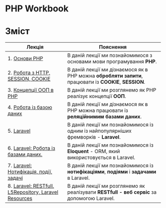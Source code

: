 # PHP Workbook

# Зміст

|Лекція|Пояснення|
|-|-|
|1. [Основи PHP](01-basic.html)|В даній лекції ми познайомимося з основами мови програмування **PHP**.|
|2. [Робота з HTTP, SESSION, COOKIE](02-http.html)|В даній лекції ми дізнаємося як в PHP можна **обробляти запити**, працювати із **COOKIE**, **SESSION**.|
|3. [Концепції ООП в PHP](03-oop.html)|В даній лекції ми розглянемо як PHP реалізує концепції **ООП**.|
|4. [Робота із базою даних](04-db.html)|В даній лекції ми дізнаємося як в PHP можна працювати із **реляційнимим базами даних**.|
|5. [Laravel](05-laravel-basic.html)|В даній лекції ми познайомимося із одним із найпопулярніших фремворків - **Laravel**. |
|6. [Laravel: Робота із базами даних.](06-eluqolent.html)|В даній лекції ми познайомимося із **Eloquent** - ORM, який використовується в Laravel.|
|7. [Laravel: Нотифікація, події, задачі](07-notifications-events-jobs.html)| В даній лекції ми познайомимося із **нотифікаціями**, **подіями** і **задачами** в Laravel.|
|8. [Laravel: RESTfull. L5Repository, Laravel Resources](08-laravel-rest.html)|В даній лекції ми розглянемо як реалізувати **RESTfull - веб сервіс** за допомогою Laravel.|








